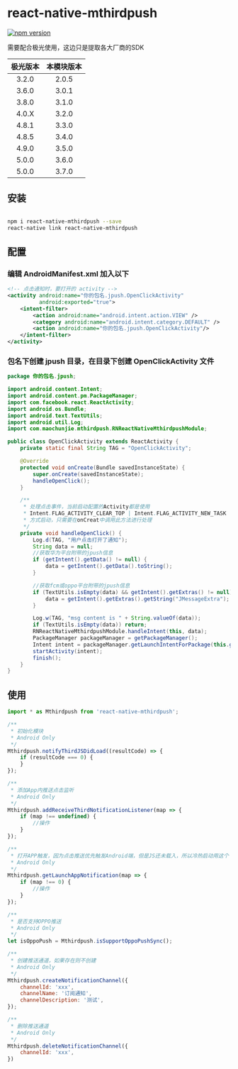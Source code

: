 # react-native-mthirdpush

[![npm version](https://badge.fury.io/js/react-native-mthirdpush.svg)](https://badge.fury.io/js/react-native-mthirdpush)

需要配合极光使用，这边只是提取各大厂商的SDK

|   极光版本  |   本模块版本  |
| :---: | :---: |
| 3.2.0 | 2.0.5 |
| 3.6.0 | 3.0.1 |
| 3.8.0 | 3.1.0 |
| 4.0.X | 3.2.0 |
| 4.8.1 | 3.3.0 |
| 4.8.5 | 3.4.0 |
| 4.9.0 | 3.5.0 |
| 5.0.0 | 3.6.0 |
| 5.0.0 | 3.7.0 |

## 安装

``` sh

npm i react-native-mthirdpush --save
react-native link react-native-mthirdpush

```

## 配置

### 编辑 AndroidManifest.xml 加入以下

``` xml
<!-- 点击通知时，要打开的 activity -->
<activity android:name="你的包名.jpush.OpenClickActivity"
          android:exported="true">
    <intent-filter>
        <action android:name="android.intent.action.VIEW" />
        <category android:name="android.intent.category.DEFAULT" />
        <action android:name="你的包名.jpush.OpenClickActivity"/>
    </intent-filter>
</activity>
```

### 包名下创建 jpush 目录，在目录下创建 OpenClickActivity 文件

```java
package 你的包名.jpush;

import android.content.Intent;
import android.content.pm.PackageManager;
import com.facebook.react.ReactActivity;
import android.os.Bundle;
import android.text.TextUtils;
import android.util.Log;
import com.maochunjie.mthirdpush.RNReactNativeMthirdpushModule;

public class OpenClickActivity extends ReactActivity {
    private static final String TAG = "OpenClickActivity";

    @Override
    protected void onCreate(Bundle savedInstanceState) {
        super.onCreate(savedInstanceState);
        handleOpenClick();
    }

    /**
     * 处理点击事件，当前启动配置的Activity都是使用
     * Intent.FLAG_ACTIVITY_CLEAR_TOP | Intent.FLAG_ACTIVITY_NEW_TASK
     * 方式启动，只需要在onCreat中调用此方法进行处理
     */
    private void handleOpenClick() {
        Log.d(TAG, "用户点击打开了通知");
        String data = null;
        //获取华为平台附带的jpush信息
        if (getIntent().getData() != null) {
            data = getIntent().getData().toString();
        }

        //获取fcm或oppo平台附带的jpush信息
        if (TextUtils.isEmpty(data) && getIntent().getExtras() != null) {
            data = getIntent().getExtras().getString("JMessageExtra");
        }

        Log.w(TAG, "msg content is " + String.valueOf(data));
        if (TextUtils.isEmpty(data)) return;
        RNReactNativeMthirdpushModule.handleIntent(this, data);
        PackageManager packageManager = getPackageManager();
        Intent intent = packageManager.getLaunchIntentForPackage(this.getPackageName());
        startActivity(intent);
        finish();
    }
}

```

## 使用

```javascript
import * as Mthirdpush from 'react-native-mthirdpush';

/**
 * 初始化模块
 * Android Only
 */
Mthirdpush.notifyThirdJSDidLoad((resultCode) => {
    if (resultCode === 0) {
    }
});

/**
 * 添加App内推送点击监听
 * Android Only
 */
Mthirdpush.addReceiveThirdNotificationListener(map => {
    if (map !== undefined) {
        //操作
    }
});

/**
 * 打开APP触发，因为点击推送优先触发Android端，但是JS还未载入，所以冷热启动用这个
 * Android Only
 */
Mthirdpush.getLaunchAppNotification(map => {
    if (map !== 0) {
        //操作
    }
});

/**
 * 是否支持OPPO推送
 * Android Only
 */
let isOppoPush = Mthirdpush.isSupportOppoPushSync();

/**
 * 创建推送通道，如果存在则不创建
 * Android Only
 */
Mthirdpush.createNotificationChannel({
    channelId: 'xxx',
    channelName: '订阅通知',
    channelDescription: '测试',
});

/**
 * 删除推送通道
 * Android Only
 */
Mthirdpush.deleteNotificationChannel({
    channelId: 'xxx',
})
```
